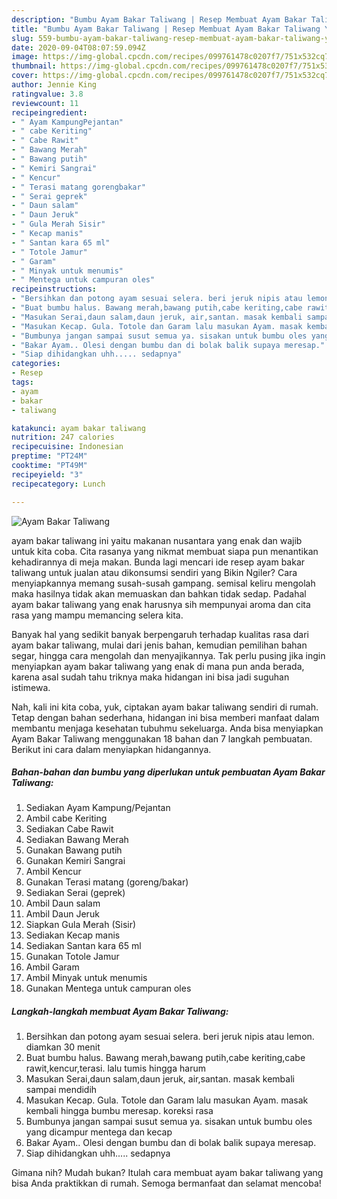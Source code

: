 ```yaml
---
description: "Bumbu Ayam Bakar Taliwang | Resep Membuat Ayam Bakar Taliwang Yang Enak Dan Lezat"
title: "Bumbu Ayam Bakar Taliwang | Resep Membuat Ayam Bakar Taliwang Yang Enak Dan Lezat"
slug: 559-bumbu-ayam-bakar-taliwang-resep-membuat-ayam-bakar-taliwang-yang-enak-dan-lezat
date: 2020-09-04T08:07:59.094Z
image: https://img-global.cpcdn.com/recipes/099761478c0207f7/751x532cq70/ayam-bakar-taliwang-foto-resep-utama.jpg
thumbnail: https://img-global.cpcdn.com/recipes/099761478c0207f7/751x532cq70/ayam-bakar-taliwang-foto-resep-utama.jpg
cover: https://img-global.cpcdn.com/recipes/099761478c0207f7/751x532cq70/ayam-bakar-taliwang-foto-resep-utama.jpg
author: Jennie King
ratingvalue: 3.8
reviewcount: 11
recipeingredient:
- " Ayam KampungPejantan"
- " cabe Keriting"
- " Cabe Rawit"
- " Bawang Merah"
- " Bawang putih"
- " Kemiri Sangrai"
- " Kencur"
- " Terasi matang gorengbakar"
- " Serai geprek"
- " Daun salam"
- " Daun Jeruk"
- " Gula Merah Sisir"
- " Kecap manis"
- " Santan kara 65 ml"
- " Totole Jamur"
- " Garam"
- " Minyak untuk menumis"
- " Mentega untuk campuran oles"
recipeinstructions:
- "Bersihkan dan potong ayam sesuai selera. beri jeruk nipis atau lemon. diamkan 30 menit"
- "Buat bumbu halus. Bawang merah,bawang putih,cabe keriting,cabe rawit,kencur,terasi. lalu tumis hingga harum"
- "Masukan Serai,daun salam,daun jeruk, air,santan. masak kembali sampai mendidih"
- "Masukan Kecap. Gula. Totole dan Garam lalu masukan Ayam. masak kembali hingga bumbu meresap. koreksi rasa"
- "Bumbunya jangan sampai susut semua ya. sisakan untuk bumbu oles yang dicampur mentega dan kecap"
- "Bakar Ayam.. Olesi dengan bumbu dan di bolak balik supaya meresap."
- "Siap dihidangkan uhh..... sedapnya"
categories:
- Resep
tags:
- ayam
- bakar
- taliwang

katakunci: ayam bakar taliwang 
nutrition: 247 calories
recipecuisine: Indonesian
preptime: "PT24M"
cooktime: "PT49M"
recipeyield: "3"
recipecategory: Lunch

---
```



![Ayam Bakar Taliwang](https://img-global.cpcdn.com/recipes/099761478c0207f7/751x532cq70/ayam-bakar-taliwang-foto-resep-utama.jpg)


ayam bakar taliwang ini yaitu makanan nusantara yang enak dan wajib untuk kita coba. Cita rasanya yang nikmat membuat siapa pun menantikan kehadirannya di meja makan.
Bunda lagi mencari ide resep ayam bakar taliwang untuk jualan atau dikonsumsi sendiri yang Bikin Ngiler? Cara menyiapkannya memang susah-susah gampang. semisal keliru mengolah maka hasilnya tidak akan memuaskan dan bahkan tidak sedap. Padahal ayam bakar taliwang yang enak harusnya sih mempunyai aroma dan cita rasa yang mampu memancing selera kita.

Banyak hal yang sedikit banyak berpengaruh terhadap kualitas rasa dari ayam bakar taliwang, mulai dari jenis bahan, kemudian pemilihan bahan segar, hingga cara mengolah dan menyajikannya. Tak perlu pusing jika ingin menyiapkan ayam bakar taliwang yang enak di mana pun anda berada, karena asal sudah tahu triknya maka hidangan ini bisa jadi suguhan istimewa.




Nah, kali ini kita coba, yuk, ciptakan ayam bakar taliwang sendiri di rumah. Tetap dengan bahan sederhana, hidangan ini bisa memberi manfaat dalam membantu menjaga kesehatan tubuhmu sekeluarga. Anda bisa menyiapkan Ayam Bakar Taliwang menggunakan 18 bahan dan 7 langkah pembuatan. Berikut ini cara dalam menyiapkan hidangannya.

<!--inarticleads1-->

##### Bahan-bahan dan bumbu yang diperlukan untuk pembuatan Ayam Bakar Taliwang:

1. Sediakan  Ayam Kampung/Pejantan
1. Ambil  cabe Keriting
1. Sediakan  Cabe Rawit
1. Sediakan  Bawang Merah
1. Gunakan  Bawang putih
1. Gunakan  Kemiri Sangrai
1. Ambil  Kencur
1. Gunakan  Terasi matang (goreng/bakar)
1. Sediakan  Serai (geprek)
1. Ambil  Daun salam
1. Ambil  Daun Jeruk
1. Siapkan  Gula Merah (Sisir)
1. Sediakan  Kecap manis
1. Sediakan  Santan kara 65 ml
1. Gunakan  Totole Jamur
1. Ambil  Garam
1. Ambil  Minyak untuk menumis
1. Gunakan  Mentega untuk campuran oles




<!--inarticleads2-->

##### Langkah-langkah membuat Ayam Bakar Taliwang:

1. Bersihkan dan potong ayam sesuai selera. beri jeruk nipis atau lemon. diamkan 30 menit
1. Buat bumbu halus. Bawang merah,bawang putih,cabe keriting,cabe rawit,kencur,terasi. lalu tumis hingga harum
1. Masukan Serai,daun salam,daun jeruk, air,santan. masak kembali sampai mendidih
1. Masukan Kecap. Gula. Totole dan Garam lalu masukan Ayam. masak kembali hingga bumbu meresap. koreksi rasa
1. Bumbunya jangan sampai susut semua ya. sisakan untuk bumbu oles yang dicampur mentega dan kecap
1. Bakar Ayam.. Olesi dengan bumbu dan di bolak balik supaya meresap.
1. Siap dihidangkan uhh..... sedapnya




Gimana nih? Mudah bukan? Itulah cara membuat ayam bakar taliwang yang bisa Anda praktikkan di rumah. Semoga bermanfaat dan selamat mencoba!
